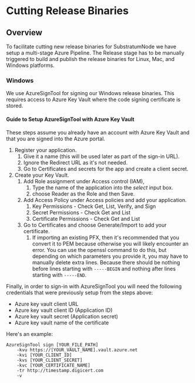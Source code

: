 # Cutting Release Binaries
## Overview

To facilitate cutting new release binaries for SubstratumNode we have setup a multi-stage
Azure Pipeline. The Release stage has to be manually triggered to build and publish the
release binaries for Linux, Mac, and Windows platforms.

### Windows

We use AzureSignTool for signing our Windows release binaries. This requires access to
Azure Key Vault where the code signing certificate is stored.

#### Guide to Setup AzureSignTool with Azure Key Vault

These steps assume you already have an account with Azure Key Vault and that you are
signed into the Azure portal.

1. Register your application.
    1. Give it a name (this will be used later as part of the sign-in URL).
    2. Ignore the Redirect URL as it's not needed.
    3. Go to Certificates and secrets for the app and create a client secret.
2. Create your Key Vault.
    1. Add Role assignment under Access control (IAM),
        1. Type the name of the application into the *select* input box.
        2. choose Reader as the Role and then Save.
    2. Add Access Policy under Access policies and add your application.
        1. Key Permissions - Check Get, List, Verify, and Sign
        2. Secret Permissions - Check Get and List
        3. Certificate Permissions - Check Get and List
    3. Go to Certificates and choose Generate/Import to add your certificate.
        1. If importing an existing PFX, then it's recommended that you convert it to
        PEM because otherwise you will likely encounter an error. 
        You can use the openssl command to do this, but depending on which parameters
        you provide it, you may have to manually delete extra lines. Because there should
        be nothing before lines starting with ``-----BEGIN`` and nothing after lines
        starting with ``-----END``.
        
Finally, in order to sign-in with AzureSignTool you will need the following credentials that
were previously setup from the steps above:
* Azure key vault client URL
* Azure key vault client ID (Application ID)
* Azure key vault secret (Application secret)
* Azure key vault name of the certificate

Here's an example:
````
AzureSignTool sign [YOUR_FILE_PATH]
    -kvu https://[YOUR_VAULT_NAME].vault.azure.net
    -kvi [YOUR_CLIENT_ID]
    -kvs [YOUR_CLIENT_SECRET]
    -kvc [YOUR_CERTIFICATE_NAME]
    -tr http://timestamp.digicert.com
    -v
````


